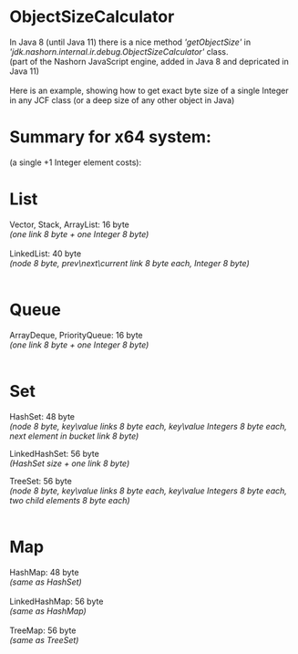 # ObjectSizeCalculator
In Java 8 (until Java 11) there is a nice method _'getObjectSize'_ in _'jdk.nashorn.internal.ir.debug.ObjectSizeCalculator'_ class.<br>
(part of the Nashorn JavaScript engine, added in Java 8 and depricated in Java 11)<br>
<br>
Here is an example, showing how to get exact byte size of a single Integer in any JCF class (or a deep size of any other object in Java)

# Summary for x64 system:
(a single +1 Integer element costs):

# List
Vector, Stack, ArrayList: 16 byte<br>
_(one link 8 byte + one Integer 8 byte)_<br>
<br>
LinkedList: 40 byte<br>
_(node 8 byte, prev\next\current link 8 byte each, Integer 8 byte)_<br>
<br>
# Queue
ArrayDeque, PriorityQueue: 16 byte<br>
_(one link 8 byte + one Integer 8 byte)_<br>
<br>
# Set
HashSet: 48 byte<br>
_(node 8 byte, key\value links 8 byte each, key\value Integers 8 byte each, next element in bucket link 8 byte)_<br>

LinkedHashSet: 56 byte<br>
_(HashSet size + one link 8 byte)_

TreeSet: 56 byte<br>
_(node 8 byte, key\value links 8 byte each, key\value Integers 8 byte each, two child elements 8 byte each)_<br>
<br>

# Map
HashMap: 48 byte<br>
_(same as HashSet)_<br>
<br>
LinkedHashMap: 56 byte<br>
_(same as HashMap)_<br>
<br>
TreeMap: 56 byte<br>
_(same as TreeSet)_<br>

